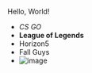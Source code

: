 Hello, World!
* *CS GO*
* **League of Legends**
* Horizon5
* Fall Guys
* ![image](https://nexus.leagueoflegends.com/wp-content/uploads/2017/06/yasuoar-min.jpg)

